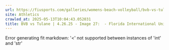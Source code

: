 ```yaml
---
url: https://fiusports.com/galleries/womens-beach-volleyball/bvb-vs-tulane-4-26-25/image-27/358/62891
site: Athletics
crawled_at: 2025-05-13T10:04:43.052031
title: BVB vs Tulane | 4.26.25 - Image 27:  - Florida International University
---
```


Error generating fit markdown: '<' not supported between instances of 'int' and 'str'